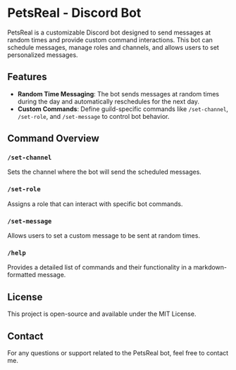 # PetsReal - Discord Bot

PetsReal is a customizable Discord bot designed to send messages at random times and provide custom command interactions. This bot can schedule messages, manage roles and channels, and allows users to set personalized messages.

## Features

- **Random Time Messaging**: The bot sends messages at random times during the day and automatically reschedules for the next day.
- **Custom Commands**: Define guild-specific commands like `/set-channel`, `/set-role`, and `/set-message` to control bot behavior.

## Command Overview

### `/set-channel`
Sets the channel where the bot will send the scheduled messages.

### `/set-role`
Assigns a role that can interact with specific bot commands.

### `/set-message`
Allows users to set a custom message to be sent at random times.

### `/help`
Provides a detailed list of commands and their functionality in a markdown-formatted message.

## License

This project is open-source and available under the MIT License.

## Contact

For any questions or support related to the PetsReal bot, feel free to contact me.
